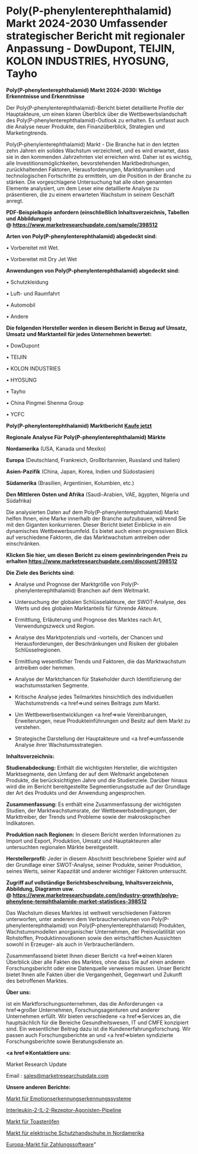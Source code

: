 # Poly(P-phenylenterephthalamid) Markt 2024-2030 Umfassender strategischer Bericht mit regionaler Anpassung - DowDupont, TEIJIN, KOLON INDUSTRIES, HYOSUNG, Tayho

<strong>Poly(P-phenylenterephthalamid) Markt 2024-2030: Wichtige Erkenntnisse und Erkenntnisse</strong>

Der Poly(P-phenylenterephthalamid)-Bericht bietet detaillierte Profile der Hauptakteure, um einen klaren Überblick über die Wettbewerbslandschaft des Poly(P-phenylenterephthalamid)-Outlook zu erhalten. Es umfasst auch die Analyse neuer Produkte, den Finanzüberblick, Strategien und Marketingtrends.

Poly(P-phenylenterephthalamid) Markt - Die Branche hat in den letzten zehn Jahren ein solides Wachstum verzeichnet, und es wird erwartet, dass sie in den kommenden Jahrzehnten viel erreichen wird. Daher ist es wichtig, alle Investitionsmöglichkeiten, bevorstehenden Marktbedrohungen, zurückhaltenden Faktoren, Herausforderungen, Marktdynamiken und technologischen Fortschritte zu ermitteln, um die Position in der Branche zu stärken. Die vorgeschlagene Untersuchung hat alle oben genannten Elemente analysiert, um dem Leser eine detaillierte Analyse zu präsentieren, die zu einem erwarteten Wachstum in seinem Geschäft anregt.

<strong><b>PDF-Beispielkopie anfordern (einschließlich Inhaltsverzeichnis, Tabellen und Abbildungen) @ </b></strong><strong><a href=https://www.marketresearchupdate.com/sample/398512><strong>https://www.marketresearchupdate.com/sample/398512</u></a></strong></strong>

<strong>Arten von Poly(P-phenylenterephthalamid) abgedeckt sind:</strong>

• Vorbereitet mit Wet.

• Vorbereitet mit Dry Jet Wet

<strong>Anwendungen von Poly(P-phenylenterephthalamid) abgedeckt sind:</strong>

• Schutzkleidung

• Luft- und Raumfahrt

• Automobil

• Andere

<strong>Die folgenden Hersteller werden in diesem Bericht in Bezug auf Umsatz, Umsatz und Marktanteil für jedes Unternehmen bewertet:</strong>

• DowDupont

• TEIJIN

• KOLON INDUSTRIES

• HYOSUNG

• Tayho

• China Pingmei Shenma Group

• YCFC

<strong>Poly(P-phenylenterephthalamid) Marktbericht <a href=https://www.marketresearchupdate.com/buynow/398512>Kaufe jetzt</a></strong>

<strong>Regionale Analyse Für Poly(P-phenylenterephthalamid) Märkte</strong>

<strong>Nordamerika</strong> (USA, Kanada und Mexiko)

<strong>Europa</strong> (Deutschland, Frankreich, Großbritannien, Russland und Italien)

<strong>Asien-Pazifik</strong> (China, Japan, Korea, Indien und Südostasien)

<strong>Südamerika</strong> (Brasilien, Argentinien, Kolumbien, etc.)

<strong>Den Mittleren</strong> <strong>Osten und Afrika</strong> (Saudi-Arabien, VAE, ägypten, Nigeria und Südafrika)

Die analysierten Daten auf dem Poly(P-phenylenterephthalamid) Markt helfen Ihnen, eine Marke innerhalb der Branche aufzubauen, während Sie mit den Giganten konkurrieren. Dieser Bericht bietet Einblicke in ein dynamisches Wettbewerbsumfeld. Es bietet auch einen progressiven Blick auf verschiedene Faktoren, die das Marktwachstum antreiben oder einschränken.

<strong>Klicken Sie hier, um diesen Bericht zu einem gewinnbringenden Preis zu erhalten
</strong><strong><a href=https://www.marketresearchupdate.com/discount/398512>https://www.marketresearchupdate.com/discount/398512</b></u></strong></a>

<strong>Die Ziele des Berichts sind:</strong>

- Analyse und Prognose der Marktgröße von Poly(P-phenylenterephthalamid) Branchen auf dem Weltmarkt.

- Untersuchung der globalen Schlüsselakteure, der SWOT-Analyse, des Werts und des globalen Marktanteils für führende Akteure.

- Ermittlung, Erläuterung und Prognose des Marktes nach Art, Verwendungszweck und Region.

- Analyse des Marktpotenzials und -vorteils, der Chancen und Herausforderungen, der Beschränkungen und Risiken der globalen Schlüsselregionen.

- Ermittlung wesentlicher Trends und Faktoren, die das Marktwachstum antreiben oder hemmen.

- Analyse der Marktchancen für Stakeholder durch Identifizierung der wachstumsstarken Segmente.

- Kritische Analyse jedes Teilmarktes hinsichtlich des individuellen Wachstumstrends <a href=>und</a> seines Beitrags zum Markt.

- Um Wettbewerbsentwicklungen <a href=>wie</a> Vereinbarungen, Erweiterungen, neue Produkteinführungen und Besitz auf dem Markt zu verstehen.

- Strategische Darstellung der Hauptakteure und <a href=>umfas</a>sende Analyse ihrer Wachstumsstrategien.

<strong>Inhaltsverzeichnis:</strong>

<strong>Studienabdeckung:</strong> Enthält die wichtigsten Hersteller, die wichtigsten Marktsegmente, den Umfang der auf dem Weltmarkt angebotenen Produkte, die berücksichtigten Jahre und die Studienziele. Darüber hinaus wird die im Bericht bereitgestellte Segmentierungsstudie auf der Grundlage der Art des Produkts und der Anwendung angesprochen.

<strong>Zusammenfassung:</strong> Es enthält eine Zusammenfassung der wichtigsten Studien, der Marktwachstumsrate, der Wettbewerbsbedingungen, der Markttreiber, der Trends und Probleme sowie der makroskopischen Indikatoren.

<strong>Produktion nach Regionen:</strong> In diesem Bericht werden Informationen zu Import und Export, Produktion, Umsatz und Hauptakteuren aller untersuchten regionalen Märkte bereitgestellt.

<strong>Herstellerprofil:</strong> Jeder in diesem Abschnitt beschriebene Spieler wird auf der Grundlage einer SWOT-Analyse, seiner Produkte, seiner Produktion, seines Werts, seiner Kapazität und anderer wichtiger Faktoren untersucht.

<strong><b>Zugriff auf vollständige Berichtsbeschreibung, Inhaltsverzeichnis, Abbildung, Diagramm usw. @ </b></strong><strong><a href=https://www.marketresearchupdate.com/industry-growth/polyp-phenylene-terephthalamide-market-statistices-398512>https://www.marketresearchupdate.com/industry-growth/polyp-phenylene-terephthalamide-market-statistices-398512</a></strong>

Das Wachstum dieses Marktes ist weltweit verschiedenen Faktoren unterworfen, unter anderem dem Verbrauchervolumen von Poly(P-phenylenterephthalamid) von Poly(P-phenylenterephthalamid) Produkten, Wachstumsmodellen anorganischer Unternehmen, der Preisvolatilität von Rohstoffen, Produktinnovationen sowie den wirtschaftlichen Aussichten sowohl in Erzeuger- als auch in Verbraucherländern.

Zusammenfassend bietet Ihnen dieser Bericht <a href=>einen</a> klaren Überblick über alle Fakten des Marktes, ohne dass Sie auf einen anderen Forschungsbericht oder eine Datenquelle verweisen müssen. Unser Bericht bietet Ihnen alle Fakten über die Vergangenheit, Gegenwart und Zukunft des betroffenen Marktes.

<strong>Über uns:</strong>

 ist ein Marktforschungsunternehmen, das die Anforderungen <a href=>großer</a> Unternehmen, Forschungsagenturen und anderer Unternehmen erfüllt. Wir bieten verschiedene <a href=>Services</a> an, die hauptsächlich für die Bereiche Gesundheitswesen, IT und CMFE konzipiert sind. Ein wesentlicher Beitrag dazu ist die Kundenerfahrungsforschung. Wir passen auch Forschungsberichte an und <a href=>bieten</a> syndizierte Forschungsberichte sowie Beratungsdienste an.

<strong><a href=>Kontaktiere uns:</a></strong>

Market Research Update

Email : sales@marketresearchupdate.com

<strong>Unsere anderen Berichte:</strong>

<a href=https://www.linkedin.com/pulse/emotion-detection-recognition-system-market-1f>Markt für Emotionserkennungserkennungssysteme</a>

<a href=https://www.linkedin.com/pulse/interleukin-2-il-2-receptor-agonist-pipeline>Interleukin-2-IL-2-Rezeptor-Agonisten-Pipeline</a>

<a href=https://www.linkedin.com/pulse/toaster-ovens-market-outlooks-2023-size-shares>Markt für Toasteröfen</a>

<a href=https://www.linkedin.com/pulse/north-america-electrical-protection-gloves-market-size>Markt für elektrische Schutzhandschuhe in Nordamerika</a>

<a href=https://www.linkedin.com/pulse/europe-payment-software-market-2023-comprehensive-strategic>Europa-Markt für Zahlungssoftware</a>"
